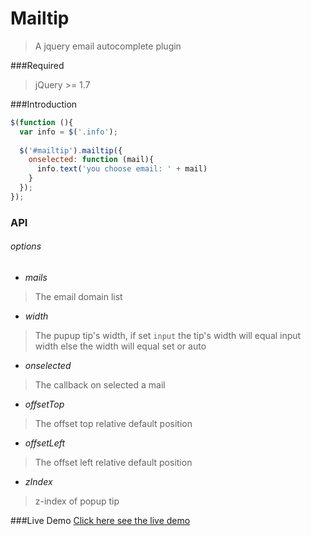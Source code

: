 Mailtip
=======

>A jquery email autocomplete plugin

###Required
>jQuery >= 1.7

###Introduction
```js
$(function (){
  var info = $('.info');
  
  $('#mailtip').mailtip({
    onselected: function (mail){
      info.text('you choose email: ' + mail)
    }
  });
});
```

### API
###### options
- *mails*
> The email domain list

- *width*
> The pupup tip's width, if set ```input``` the tip's width will equal input width else the width will equal set or auto

- *onselected*
> The callback on selected a mail

- *offsetTop*
> The offset top relative default position

- *offsetLeft*
> The offset left relative default position

- *zIndex*
> z-index of popup tip


###Live Demo
[Click here see the live demo](http://nuintun.github.io/mailtip/mailtip.html)
